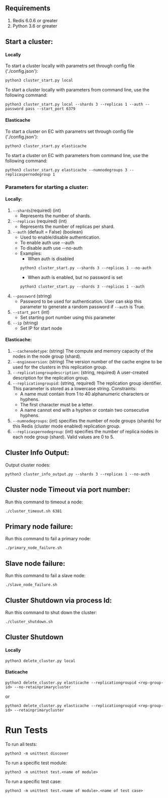## Requirements
1. Redis 6.0.6 or greater
2. Python 3.6 or greater

## Start a cluster:

#### Locally
To start a cluster locally with parametrs set through config file ('./config.json'):
```
python3 cluster_start.py local
```
To start a cluster locally with parameters from command line, use the following command:
```
python3 cluster_start.py local --shards 3 --replicas 1 --auth --password pass --start_port 6379
```

#### Elasticache

To start a cluster on EC with parametrs set through config file ('./config.json'):
```
python3 cluster_start.py elasticache
```

To start a cluster on EC with parameters from command line, use the following command:
```
python3 cluster_start.py elasticache --numnodegroups 3 --replicaspernodegroup 1
```

### Parameters for starting a cluster:

#### Locally:
1. `--shards`(required) (int)
    - Represents the number of shards.
2. `--replicas` (required) (int)
    - Represents the number of replicas per shard.
3. `--auth` (default = False) (boolean)
    - Used to enable/disable authentication.
    - To enable auth use --auth
    - To disable auth use --no-auth
    - Examples:
        - When auth is disabled
        ```
        python3 cluster_start.py --shards 3 --replicas 1 --no-auth
        ```
        - When auth is enabled, but no password is set
        ```
        python3 cluster_start.py --shards 3 --replicas 1 --auth
        ```
4. `--password` (string)
    - Password to be used for authentication. User can skip this parameter to generate a random password if `--auth` is True.
5. `--start_port` (int)
    - Set starting port number using this parameter
6. `--ip` (string)
    - Set IP for start node


#### Elasticache:
1. `--cachenodetype`: (string) The compute and memory capacity of the nodes in the node group (shard).
2. `--engineversion`: (string) The version number of the cache engine to be used for the clusters in this replication group.
3. `--replicationgroupdescription`: (string, required) A user-created description for the replication group.
4. `--replicationgroupid`: (string, required) The replication group identifier. This parameter is stored as a lowercase string. Constraints:
    - A name must contain from 1 to 40 alphanumeric characters or hyphens.
    - The first character must be a letter.
    - A name cannot end with a hyphen or contain two consecutive hyphens.
5. `--numnodegroups`: (int) specifies the number of node groups (shards) for this Redis (cluster mode enabled) replication group. 
6. `--replicaspernodegroup`: (int) specifies the number of replica nodes in each node group (shard). Valid values are 0 to 5.


## Cluster Info Output:
Output cluster nodes:
```
python3 cluster_info_output.py --shards 3 --replicas 1 --no-auth
```


## Cluster node Timeout via port number:
Run this command to timeout a node:
```
./cluster_timeout.sh 6381
```

## Primary node failure:
Run this command to fail a primary node:
```
./primary_node_failure.sh
```

## Slave node failure:
Run this command to fail a slave node:
```
./slave_node_failure.sh
```

## Cluster Shutdown via process Id:
Run this command to shut down the cluster:

```
./cluster_shutdown.sh 
```

## Cluster Shutdown

#### Locally
```
python3 delete_cluster.py local
```
#### Elaticache
```
python3 delete_cluster.py elasticache --replicationgroupid <rep-group-id> --no-retainprimarycluster
```
or 
```
python3 delete_cluster.py elasticache --replicationgroupid <rep-group-id> --retainprimarycluster
```

# Run Tests
To run all tests:
```
python3 -m unittest discover
```

To run a specific test module:
```
python3 -m unittest test.<name of module>
```

To run a specific test case:
```
python3 -m unittest test.<name of module>.<name of test case>
```